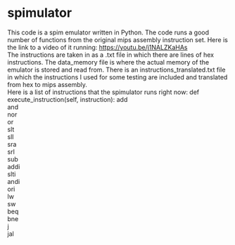 # spimulator
This code is a spim emulator written in Python. The code runs a good number of functions from the original mips assembly instruction set. 
<be />
Here is the link to a video of it running:    https://youtu.be/j1NALZKaHAs
<br />
The instructions are taken in as a .txt file in which there are lines of hex instructions. The data_memory file is where the actual memory of the emulator is stored and read from. There is an instructions_translated.txt file in which the instructions I used for some testing are included and translated from hex to mips assembly.
<br />
Here is a list of instructions that the spimulator runs right now:
def execute_instruction(self, instruction):
add<br />
and<br />
nor<br />
or<br />
slt<br />
sll<br />
sra<br />
srl<br />
sub<br />
addi<br />
slti<br />
andi<br />
ori<br />
lw<br />
sw<br />
beq<br />
bne<br />
j<br />
jal
